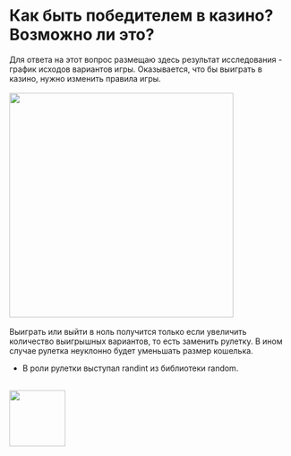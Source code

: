 # Как быть победителем в казино? Возможно ли это?
Для ответа на этот вопрос размещаю здесь результат исследования - график исходов вариантов игры.
Оказывается, что бы выиграть в казино, нужно изменить правила игры.
<br>
<br/>
<img src="https://github.com/IYuminov/Casino_to_be_a_winner/blob/main/casino_plot.png?raw=true" height="400"/>
<br>
<br/>
Выиграть или выйти в ноль получится только если увеличить количество выигрышных вариантов, то есть заменить рулетку.
В ином случае рулетка неуклонно будет уменьшать размер кошелька. 
- В роли рулетки выступал randint из библиотеки random.
<br/>
<img src="https://github.com/IYuminov/Casino_to_be_a_winner/blob/main/I_strategy.png?raw=true" height="100"/></h1>

